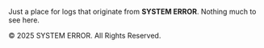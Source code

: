 Just a place for logs that originate from <strong>SYSTEM ERROR</strong>.
Nothing much to see here.


<p>&copy; 2025 SYSTEM ERROR. All Rights Reserved.</p>
